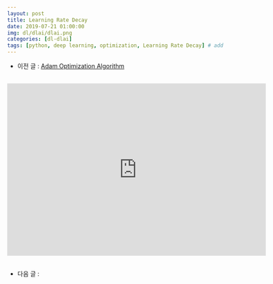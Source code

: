 ```yaml
---
layout: post
title: Learning Rate Decay 
date: 2019-07-21 01:00:00
img: dl/dlai/dlai.png
categories: [dl-dlai] 
tags: [python, deep learning, optimization, Learning Rate Decay] # add tag
---
```


- 이전 글 : [Adam Optimization Algorithm](https://gaussian37.github.io/dl-dlai-Adam/)

<br>
<div style="text-align: center;">
    <iframe src="https://www.youtube.com/embed/QzulmoOg2JE" frameborder="0" allowfullscreen="true" width="600px" height="400px"> </iframe>
</div>
<br>


- 다음 글 : 
